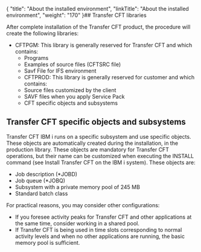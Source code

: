 {
    "title": "About the installed environment",
    "linkTitle": "About the installed environment",
    "weight": "170"
}## Transfer CFT libraries

After complete installation of the Transfer CFT product, the procedure will create the following libraries:

- CFTPGM: This library is generally reserved for Transfer CFT and which contains:
    -   Programs
    -   Examples of source files (CFTSRC file)
    -   Savf File for IFS environment
    -   CFTPROD: This library is generally reserved for customer and which contains:
    -   Source files customized by the client
    -   SAVF files when you apply Service Pack
    -   CFT specific objects and subsystems

## Transfer CFT specific objects and subsystems

Transfer CFT IBM i runs on a specific subsystem and use specific objects. These objects are automatically created during the installation, in the production library. These objects are mandatory for Transfer CFT operations, but their name can be customized when executing the INSTALL command (see Install Transfer CFT on the IBM i system). These objects are:

- Job description (\*JOBD)
- Job queue (\*JOBQ)
- Subsystem with a private memory pool of 245 MB
- Standard batch class

For practical reasons, you may consider other configurations:

- If you foresee activity peaks for Transfer CFT and other applications at the same time, consider working in a shared pool.
- If Transfer CFT is being used in time slots corresponding to normal activity levels and when no other applications are running, the basic memory pool is sufficient.
